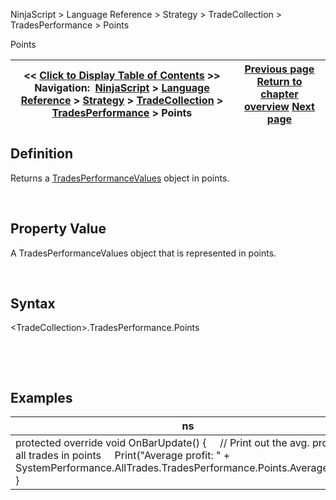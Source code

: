 ﻿


NinjaScript \> Language Reference \> Strategy \> TradeCollection \> TradesPerformance \> Points






















Points







| \<\< [Click to Display Table of Contents](points.md) \>\> **Navigation:**     [NinjaScript](ninjascript-1.md) \> [Language Reference](language_reference_wip-1.md) \> [Strategy](strategy-1.md) \> [TradeCollection](tradecollection-1.md) \> [TradesPerformance](tradesperformance-1.md) \> Points | [Previous page](pips-1.md) [Return to chapter overview](tradesperformance-1.md) [Next page](profitfactor-1.md) |
| --- | --- |











## Definition


Returns a [TradesPerformanceValues](tradesperformancevalues-1.md) object in points.  

 


## Property Value


A TradesPerformanceValues object that is represented in points.


 


## Syntax
\<TradeCollection\>.TradesPerformance.Points


 


 


## Examples




| ns |
| --- |
| protected override void OnBarUpdate() {      // Print out the avg. profit of all trades in points      Print("Average profit: " \+ SystemPerformance.AllTrades.TradesPerformance.Points.AverageProfit); } |



 








